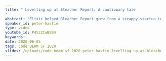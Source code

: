 ```yaml
---
title: " Levelling up at Bleacher Report: A cautionary tale
"
abstract: "Elixir helped Bleacher Report grow from a scrappy startup to a household name. We saw gains just by introducing this new tool but to go further we need to learn how to master it. For self-taught programmers like myself that has meant learning some basic computer science. I will show how I applied data structures to get more out of Elixir. I'll also talk about some of the traps we left for ourselves as we were learning - and the horror of my experience breaking an app used by 3.7 million people."
speaker_id: peter-hastie
type: video
youtube_id: P4SzZCwB8B4
keywords: 
date: 2020-06-05
tags: Code BEAM SF 2020
slides: /uploads/code-beam-sf-2020-peter-hastie-levelling-up-at-bleacher-report-a-cautionary-tale.pdf
---
```


